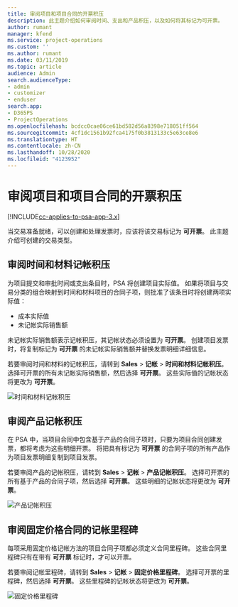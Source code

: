 ```yaml
---
title: 审阅项目和项目合同的开票积压
description: 此主题介绍如何审阅时间、支出和产品积压，以及如何将其标记为可开票。
author: rumant
manager: kfend
ms.service: project-operations
ms.custom: ''
ms.author: rumant
ms.date: 03/11/2019
ms.topic: article
audience: Admin
search.audienceType:
- admin
- customizer
- enduser
search.app:
- D365PS
- ProjectOperations
ms.openlocfilehash: bcdcc0cae06ce61bd582d56a8398e718051ff564
ms.sourcegitcommit: 4cf1dc1561b92fca4175f0b3813133c5e63ce8e6
ms.translationtype: HT
ms.contentlocale: zh-CN
ms.lasthandoff: 10/28/2020
ms.locfileid: "4123952"
---
```

# <a name="review-the-invoicing-backlog-on-projects-and-project-contracts"></a>审阅项目和项目合同的开票积压

[!INCLUDE[cc-applies-to-psa-app-3.x](../includes/cc-applies-to-psa-app-3x.md)]

当交易准备就绪，可以创建和处理发票时，应该将该交易标记为 **可开票**。 此主题介绍可创建的交易类型。

## <a name="review-the-time-and-material-billing-backlog"></a>审阅时间和材料记帐积压

为项目提交和审批时间或支出条目时，PSA 将创建项目实际值。 如果将项目与交易分类的组合映射到时间和材料项目的合同子项，则批准了该条目时将创建两项实际值：

- 成本实际值 
- 未记帐实际销售额

未记帐实际销售额表示记帐积压，其记帐状态必须设置为 **可开票**。 创建项目发票时，将复制标记为 **可开票** 的未记帐实际销售额并替换发票明细详细信息。

若要审阅时间和材料的记帐积压，请转到 **Sales** \> **记帐** \> **时间和材料记帐积压**。 选择可开票的所有未记帐实际销售额，然后选择 **可开票**。 这些实际值的记帐状态将更改为 **可开票**。

![时间和材料记帐积压](media/TMBacklog.png)

## <a name="review-the-product-billing-backlog"></a>审阅产品记帐积压

在 PSA 中，当项目合同中包含基于产品的合同子项时，只要为项目合同创建发票，都将考虑为这些明细开票。 将把具有标记为 **可开票** 的合同子项的所有产品作为项目发票明细复制到项目发票。

若要审阅产品的记帐积压，请转到 **Sales** \> **记帐** \> **产品记帐积压**。 选择可开票的所有基于产品的合同子项，然后选择 **可开票**。 这些明细的记帐状态将更改为 **可开票**。

![产品记帐积压](media/ProductBacklog.png)

## <a name="review-billing-milestones-on-fixed-price-contracts"></a>审阅固定价格合同的记帐里程碑

每项采用固定价格记帐方法的项目合同子项都必须定义合同里程碑。 这些合同里程碑只有在带有 **可开票** 标记时，才可以开票。 

若要审阅记帐里程碑，请转到 **Sales** \> **记帐** \> **固定价格里程碑**。 选择可开票的里程碑，然后选择 **可开票**。 这些里程碑的记帐状态将更改为 **可开票**。

![固定价格里程碑](media/FPBacklog.png)
